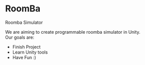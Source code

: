 # RoomBa
Roomba Simulator

<p>We are aiming to create programmable roomba simulator in Unity.
<br>Our goals are:
<ul>
  <li>Finish Project</li>
  <li>Learn Unity tools</li>
  <li>Have Fun :)</li>
</ul> 
</p>
